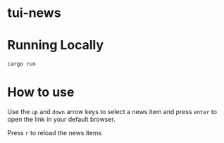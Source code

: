 # tui-news

# Running Locally

```sh
cargo run
```

# How to use
Use the `up` and `down` arrow keys to select a news item and press `enter` to open the link in your default browser.

Press `r` to reload the news items
